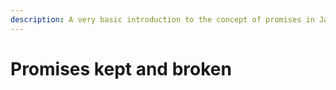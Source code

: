 ```yaml
---
description: A very basic introduction to the concept of promises in Javascript
---
```


# Promises kept and broken

